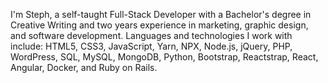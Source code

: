 I'm Steph, a self-taught Full-Stack Developer with a Bachelor's degree in Creative Writing and two years experience in marketing, graphic design, and software development. Languages and technologies I work with include: HTML5, CSS3, JavaScript, Yarn, NPX, Node.js, jQuery, PHP, WordPress, SQL, MySQL, MongoDB, Python, Bootstrap, Reactstrap, React, Angular, Docker, and Ruby on Rails.
